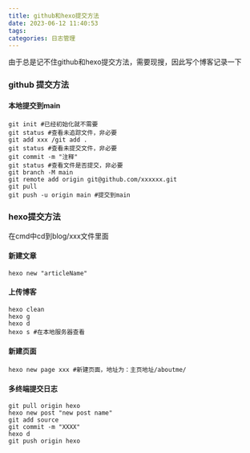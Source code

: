 ```yaml
---
title: github和hexo提交方法
date: 2023-06-12 11:40:53
tags:
categories: 日志管理
---
```


由于总是记不住github和hexo提交方法，需要现搜，因此写个博客记录一下

<!-- more -->

### github 提交方法
#### 本地提交到main

```
git init #已经初始化就不需要
git status #查看未追踪文件，非必要
git add xxx /git add .
git status #查看未提交文件，非必要
git commit -m "注释"
git status #查看文件是否提交，非必要
git branch -M main
git remote add origin git@github.com/xxxxxx.git
git pull
git push -u origin main #提交到main
```

### hexo提交方法

在cmd中cd到blog/xxx文件里面

#### 新建文章

```
hexo new "articleName"
```

#### 上传博客

```
hexo clean
hexo g
hexo d
hexo s #在本地服务器查看
```

#### 新建页面

```
hexo new page xxx #新建页面，地址为：主页地址/aboutme/
```

#### 多终端提交日志

```
git pull origin hexo
hexo new post "new post name"
git add source
git commit -m "XXXX"
hexo d 
git push origin hexo
```

### 
